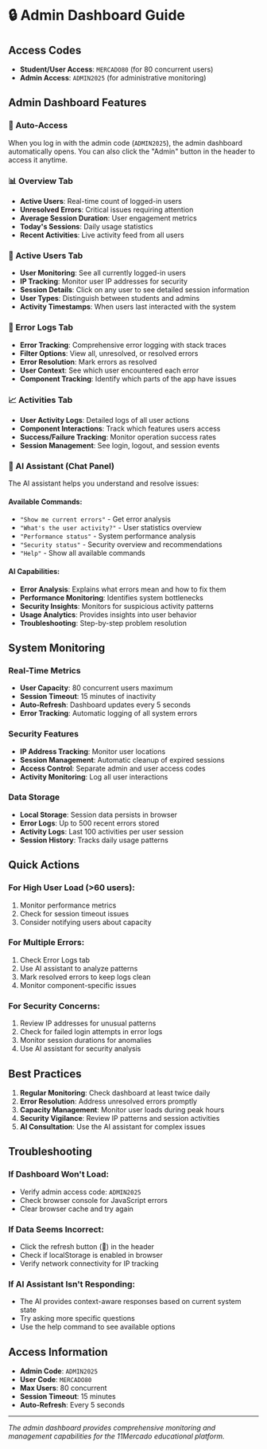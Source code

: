 # 🔒 Admin Dashboard Guide

## Access Codes
- **Student/User Access**: `MERCADO80` (for 80 concurrent users)
- **Admin Access**: `ADMIN2025` (for administrative monitoring)

## Admin Dashboard Features

### 🎯 Auto-Access
When you log in with the admin code (`ADMIN2025`), the admin dashboard automatically opens. You can also click the "Admin" button in the header to access it anytime.

### 📊 Overview Tab
- **Active Users**: Real-time count of logged-in users
- **Unresolved Errors**: Critical issues requiring attention
- **Average Session Duration**: User engagement metrics
- **Today's Sessions**: Daily usage statistics
- **Recent Activities**: Live activity feed from all users

### 👥 Active Users Tab
- **User Monitoring**: See all currently logged-in users
- **IP Tracking**: Monitor user IP addresses for security
- **Session Details**: Click on any user to see detailed session information
- **User Types**: Distinguish between students and admins
- **Activity Timestamps**: When users last interacted with the system

### 🚨 Error Logs Tab
- **Error Tracking**: Comprehensive error logging with stack traces
- **Filter Options**: View all, unresolved, or resolved errors
- **Error Resolution**: Mark errors as resolved
- **User Context**: See which user encountered each error
- **Component Tracking**: Identify which parts of the app have issues

### 📈 Activities Tab
- **User Activity Logs**: Detailed logs of all user actions
- **Component Interactions**: Track which features users access
- **Success/Failure Tracking**: Monitor operation success rates
- **Session Management**: See login, logout, and session events

### 🤖 AI Assistant (Chat Panel)
The AI assistant helps you understand and resolve issues:

#### Available Commands:
- `"Show me current errors"` - Get error analysis
- `"What's the user activity?"` - User statistics overview
- `"Performance status"` - System performance analysis
- `"Security status"` - Security overview and recommendations
- `"Help"` - Show all available commands

#### AI Capabilities:
- **Error Analysis**: Explains what errors mean and how to fix them
- **Performance Monitoring**: Identifies system bottlenecks
- **Security Insights**: Monitors for suspicious activity patterns
- **Usage Analytics**: Provides insights into user behavior
- **Troubleshooting**: Step-by-step problem resolution

## System Monitoring

### Real-Time Metrics
- **User Capacity**: 80 concurrent users maximum
- **Session Timeout**: 15 minutes of inactivity
- **Auto-Refresh**: Dashboard updates every 5 seconds
- **Error Tracking**: Automatic logging of all system errors

### Security Features
- **IP Address Tracking**: Monitor user locations
- **Session Management**: Automatic cleanup of expired sessions
- **Access Control**: Separate admin and user access codes
- **Activity Monitoring**: Log all user interactions

### Data Storage
- **Local Storage**: Session data persists in browser
- **Error Logs**: Up to 500 recent errors stored
- **Activity Logs**: Last 100 activities per user session
- **Session History**: Tracks daily usage patterns

## Quick Actions

### For High User Load (>60 users):
1. Monitor performance metrics
2. Check for session timeout issues
3. Consider notifying users about capacity

### For Multiple Errors:
1. Check Error Logs tab
2. Use AI assistant to analyze patterns
3. Mark resolved errors to keep logs clean
4. Monitor component-specific issues

### For Security Concerns:
1. Review IP addresses for unusual patterns
2. Check for failed login attempts in error logs
3. Monitor session durations for anomalies
4. Use AI assistant for security analysis

## Best Practices

1. **Regular Monitoring**: Check dashboard at least twice daily
2. **Error Resolution**: Address unresolved errors promptly
3. **Capacity Management**: Monitor user loads during peak hours
4. **Security Vigilance**: Review IP patterns and session activities
5. **AI Consultation**: Use the AI assistant for complex issues

## Troubleshooting

### If Dashboard Won't Load:
- Verify admin access code: `ADMIN2025`
- Check browser console for JavaScript errors
- Clear browser cache and try again

### If Data Seems Incorrect:
- Click the refresh button (🔄) in the header
- Check if localStorage is enabled in browser
- Verify network connectivity for IP tracking

### If AI Assistant Isn't Responding:
- The AI provides context-aware responses based on current system state
- Try asking more specific questions
- Use the help command to see available options

## Access Information
- **Admin Code**: `ADMIN2025`
- **User Code**: `MERCADO80`
- **Max Users**: 80 concurrent
- **Session Timeout**: 15 minutes
- **Auto-Refresh**: Every 5 seconds

---

*The admin dashboard provides comprehensive monitoring and management capabilities for the 11Mercado educational platform.*